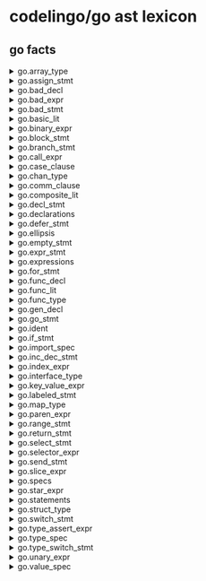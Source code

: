 # codelingo/go ast lexicon



##  go facts
<details><summary>go.array_type</summary><p>

#### Example of finding every array_type and having a review bot comment on it:

```yaml
tenets:
  - name: find_all_array_type
    doc:  Example query to find all instances of array_type
    bots:
      codelingo/review
	       comments: This is a array_type.
	   query: |
	     import codelingo/ast/go

	     @ review.comment
	     go.array_type
```
</p></details>

<details><summary>go.assign_stmt</summary><p>

#### Example of finding every assign_stmt and having a review bot comment on it:

```yaml
tenets:
  - name: find_all_assign_stmt
    doc:  Example query to find all instances of assign_stmt
    bots:
      codelingo/review
	       comments: This is a assign_stmt.
	   query: |
	     import codelingo/ast/go

	     @ review.comment
	     go.assign_stmt
```
</p></details>

<details><summary>go.bad_decl</summary><p>

#### Example of finding every bad_decl and having a review bot comment on it:

```yaml
tenets:
  - name: find_all_bad_decl
    doc:  Example query to find all instances of bad_decl
    bots:
      codelingo/review
	       comments: This is a bad_decl.
	   query: |
	     import codelingo/ast/go

	     @ review.comment
	     go.bad_decl
```
</p></details>

<details><summary>go.bad_expr</summary><p>

#### Example of finding every bad_expr and having a review bot comment on it:

```yaml
tenets:
  - name: find_all_bad_expr
    doc:  Example query to find all instances of bad_expr
    bots:
      codelingo/review
	       comments: This is a bad_expr.
	   query: |
	     import codelingo/ast/go

	     @ review.comment
	     go.bad_expr
```
</p></details>

<details><summary>go.bad_stmt</summary><p>

#### Example of finding every bad_stmt and having a review bot comment on it:

```yaml
tenets:
  - name: find_all_bad_stmt
    doc:  Example query to find all instances of bad_stmt
    bots:
      codelingo/review
	       comments: This is a bad_stmt.
	   query: |
	     import codelingo/ast/go

	     @ review.comment
	     go.bad_stmt
```
</p></details>

<details><summary>go.basic_lit</summary><p>

#### Example of finding every basic_lit and having a review bot comment on it:

```yaml
tenets:
  - name: find_all_basic_lit
    doc:  Example query to find all instances of basic_lit
    bots:
      codelingo/review
	       comments: This is a basic_lit.
	   query: |
	     import codelingo/ast/go

	     @ review.comment
	     go.basic_lit
```
</p></details>

<details><summary>go.binary_expr</summary><p>

#### Example of finding every binary_expr and having a review bot comment on it:

```yaml
tenets:
  - name: find_all_binary_expr
    doc:  Example query to find all instances of binary_expr
    bots:
      codelingo/review
	       comments: This is a binary_expr.
	   query: |
	     import codelingo/ast/go

	     @ review.comment
	     go.binary_expr
```
</p></details>

<details><summary>go.block_stmt</summary><p>

#### Example of finding every block_stmt and having a review bot comment on it:

```yaml
tenets:
  - name: find_all_block_stmt
    doc:  Example query to find all instances of block_stmt
    bots:
      codelingo/review
	       comments: This is a block_stmt.
	   query: |
	     import codelingo/ast/go

	     @ review.comment
	     go.block_stmt
```
</p></details>

<details><summary>go.branch_stmt</summary><p>

#### Example of finding every branch_stmt and having a review bot comment on it:

```yaml
tenets:
  - name: find_all_branch_stmt
    doc:  Example query to find all instances of branch_stmt
    bots:
      codelingo/review
	       comments: This is a branch_stmt.
	   query: |
	     import codelingo/ast/go

	     @ review.comment
	     go.branch_stmt
```
</p></details>

<details><summary>go.call_expr</summary><p>

#### Example of finding every call_expr and having a review bot comment on it:

```yaml
tenets:
  - name: find_all_call_expr
    doc:  Example query to find all instances of call_expr
    bots:
      codelingo/review
	       comments: This is a call_expr.
	   query: |
	     import codelingo/ast/go

	     @ review.comment
	     go.call_expr
```
</p></details>

<details><summary>go.case_clause</summary><p>

#### Example of finding every case_clause and having a review bot comment on it:

```yaml
tenets:
  - name: find_all_case_clause
    doc:  Example query to find all instances of case_clause
    bots:
      codelingo/review
	       comments: This is a case_clause.
	   query: |
	     import codelingo/ast/go

	     @ review.comment
	     go.case_clause
```
</p></details>

<details><summary>go.chan_type</summary><p>

#### Example of finding every chan_type and having a review bot comment on it:

```yaml
tenets:
  - name: find_all_chan_type
    doc:  Example query to find all instances of chan_type
    bots:
      codelingo/review
	       comments: This is a chan_type.
	   query: |
	     import codelingo/ast/go

	     @ review.comment
	     go.chan_type
```
</p></details>

<details><summary>go.comm_clause</summary><p>

#### Example of finding every comm_clause and having a review bot comment on it:

```yaml
tenets:
  - name: find_all_comm_clause
    doc:  Example query to find all instances of comm_clause
    bots:
      codelingo/review
	       comments: This is a comm_clause.
	   query: |
	     import codelingo/ast/go

	     @ review.comment
	     go.comm_clause
```
</p></details>

<details><summary>go.composite_lit</summary><p>

#### Example of finding every composite_lit and having a review bot comment on it:

```yaml
tenets:
  - name: find_all_composite_lit
    doc:  Example query to find all instances of composite_lit
    bots:
      codelingo/review
	       comments: This is a composite_lit.
	   query: |
	     import codelingo/ast/go

	     @ review.comment
	     go.composite_lit
```
</p></details>

<details><summary>go.decl_stmt</summary><p>

#### Example of finding every decl_stmt and having a review bot comment on it:

```yaml
tenets:
  - name: find_all_decl_stmt
    doc:  Example query to find all instances of decl_stmt
    bots:
      codelingo/review
	       comments: This is a decl_stmt.
	   query: |
	     import codelingo/ast/go

	     @ review.comment
	     go.decl_stmt
```
</p></details>

<details><summary>go.declarations</summary><p>

#### Example of finding every declarations and having a review bot comment on it:

```yaml
tenets:
  - name: find_all_declarations
    doc:  Example query to find all instances of declarations
    bots:
      codelingo/review
	       comments: This is a declarations.
	   query: |
	     import codelingo/ast/go

	     @ review.comment
	     go.declarations
```
</p></details>

<details><summary>go.defer_stmt</summary><p>

#### Example of finding every defer_stmt and having a review bot comment on it:

```yaml
tenets:
  - name: find_all_defer_stmt
    doc:  Example query to find all instances of defer_stmt
    bots:
      codelingo/review
	       comments: This is a defer_stmt.
	   query: |
	     import codelingo/ast/go

	     @ review.comment
	     go.defer_stmt
```
</p></details>

<details><summary>go.ellipsis</summary><p>

#### Example of finding every ellipsis and having a review bot comment on it:

```yaml
tenets:
  - name: find_all_ellipsis
    doc:  Example query to find all instances of ellipsis
    bots:
      codelingo/review
	       comments: This is a ellipsis.
	   query: |
	     import codelingo/ast/go

	     @ review.comment
	     go.ellipsis
```
</p></details>

<details><summary>go.empty_stmt</summary><p>

#### Example of finding every empty_stmt and having a review bot comment on it:

```yaml
tenets:
  - name: find_all_empty_stmt
    doc:  Example query to find all instances of empty_stmt
    bots:
      codelingo/review
	       comments: This is a empty_stmt.
	   query: |
	     import codelingo/ast/go

	     @ review.comment
	     go.empty_stmt
```
</p></details>

<details><summary>go.expr_stmt</summary><p>

#### Example of finding every expr_stmt and having a review bot comment on it:

```yaml
tenets:
  - name: find_all_expr_stmt
    doc:  Example query to find all instances of expr_stmt
    bots:
      codelingo/review
	       comments: This is a expr_stmt.
	   query: |
	     import codelingo/ast/go

	     @ review.comment
	     go.expr_stmt
```
</p></details>

<details><summary>go.expressions</summary><p>

#### Example of finding every expressions and having a review bot comment on it:

```yaml
tenets:
  - name: find_all_expressions
    doc:  Example query to find all instances of expressions
    bots:
      codelingo/review
	       comments: This is a expressions.
	   query: |
	     import codelingo/ast/go

	     @ review.comment
	     go.expressions
```
</p></details>

<details><summary>go.for_stmt</summary><p>

#### Example of finding every for_stmt and having a review bot comment on it:

```yaml
tenets:
  - name: find_all_for_stmt
    doc:  Example query to find all instances of for_stmt
    bots:
      codelingo/review
	       comments: This is a for_stmt.
	   query: |
	     import codelingo/ast/go

	     @ review.comment
	     go.for_stmt
```
</p></details>

<details><summary>go.func_decl</summary><p>

#### Example of finding every func_decl and having a review bot comment on it:

```yaml
tenets:
  - name: find_all_func_decl
    doc:  Example query to find all instances of func_decl
    bots:
      codelingo/review
	       comments: This is a func_decl.
	   query: |
	     import codelingo/ast/go

	     @ review.comment
	     go.func_decl
```
</p></details>

<details><summary>go.func_lit</summary><p>

#### Example of finding every func_lit and having a review bot comment on it:

```yaml
tenets:
  - name: find_all_func_lit
    doc:  Example query to find all instances of func_lit
    bots:
      codelingo/review
	       comments: This is a func_lit.
	   query: |
	     import codelingo/ast/go

	     @ review.comment
	     go.func_lit
```
</p></details>

<details><summary>go.func_type</summary><p>

#### Example of finding every func_type and having a review bot comment on it:

```yaml
tenets:
  - name: find_all_func_type
    doc:  Example query to find all instances of func_type
    bots:
      codelingo/review
	       comments: This is a func_type.
	   query: |
	     import codelingo/ast/go

	     @ review.comment
	     go.func_type
```
</p></details>

<details><summary>go.gen_decl</summary><p>

#### Example of finding every gen_decl and having a review bot comment on it:

```yaml
tenets:
  - name: find_all_gen_decl
    doc:  Example query to find all instances of gen_decl
    bots:
      codelingo/review
	       comments: This is a gen_decl.
	   query: |
	     import codelingo/ast/go

	     @ review.comment
	     go.gen_decl
```
</p></details>

<details><summary>go.go_stmt</summary><p>

#### Example of finding every go_stmt and having a review bot comment on it:

```yaml
tenets:
  - name: find_all_go_stmt
    doc:  Example query to find all instances of go_stmt
    bots:
      codelingo/review
	       comments: This is a go_stmt.
	   query: |
	     import codelingo/ast/go

	     @ review.comment
	     go.go_stmt
```
</p></details>

<details><summary>go.ident</summary><p>

#### Example of finding every ident and having a review bot comment on it:

```yaml
tenets:
  - name: find_all_ident
    doc:  Example query to find all instances of ident
    bots:
      codelingo/review
	       comments: This is a ident.
	   query: |
	     import codelingo/ast/go

	     @ review.comment
	     go.ident
```
</p></details>

<details><summary>go.if_stmt</summary><p>

#### Example of finding every if_stmt and having a review bot comment on it:

```yaml
tenets:
  - name: find_all_if_stmt
    doc:  Example query to find all instances of if_stmt
    bots:
      codelingo/review
	       comments: This is a if_stmt.
	   query: |
	     import codelingo/ast/go

	     @ review.comment
	     go.if_stmt
```
</p></details>

<details><summary>go.import_spec</summary><p>

#### Example of finding every import_spec and having a review bot comment on it:

```yaml
tenets:
  - name: find_all_import_spec
    doc:  Example query to find all instances of import_spec
    bots:
      codelingo/review
	       comments: This is a import_spec.
	   query: |
	     import codelingo/ast/go

	     @ review.comment
	     go.import_spec
```
</p></details>

<details><summary>go.inc_dec_stmt</summary><p>

#### Example of finding every inc_dec_stmt and having a review bot comment on it:

```yaml
tenets:
  - name: find_all_inc_dec_stmt
    doc:  Example query to find all instances of inc_dec_stmt
    bots:
      codelingo/review
	       comments: This is a inc_dec_stmt.
	   query: |
	     import codelingo/ast/go

	     @ review.comment
	     go.inc_dec_stmt
```
</p></details>

<details><summary>go.index_expr</summary><p>

#### Example of finding every index_expr and having a review bot comment on it:

```yaml
tenets:
  - name: find_all_index_expr
    doc:  Example query to find all instances of index_expr
    bots:
      codelingo/review
	       comments: This is a index_expr.
	   query: |
	     import codelingo/ast/go

	     @ review.comment
	     go.index_expr
```
</p></details>

<details><summary>go.interface_type</summary><p>

#### Example of finding every interface_type and having a review bot comment on it:

```yaml
tenets:
  - name: find_all_interface_type
    doc:  Example query to find all instances of interface_type
    bots:
      codelingo/review
	       comments: This is a interface_type.
	   query: |
	     import codelingo/ast/go

	     @ review.comment
	     go.interface_type
```
</p></details>

<details><summary>go.key_value_expr</summary><p>

#### Example of finding every key_value_expr and having a review bot comment on it:

```yaml
tenets:
  - name: find_all_key_value_expr
    doc:  Example query to find all instances of key_value_expr
    bots:
      codelingo/review
	       comments: This is a key_value_expr.
	   query: |
	     import codelingo/ast/go

	     @ review.comment
	     go.key_value_expr
```
</p></details>

<details><summary>go.labeled_stmt</summary><p>

#### Example of finding every labeled_stmt and having a review bot comment on it:

```yaml
tenets:
  - name: find_all_labeled_stmt
    doc:  Example query to find all instances of labeled_stmt
    bots:
      codelingo/review
	       comments: This is a labeled_stmt.
	   query: |
	     import codelingo/ast/go

	     @ review.comment
	     go.labeled_stmt
```
</p></details>

<details><summary>go.map_type</summary><p>

#### Example of finding every map_type and having a review bot comment on it:

```yaml
tenets:
  - name: find_all_map_type
    doc:  Example query to find all instances of map_type
    bots:
      codelingo/review
	       comments: This is a map_type.
	   query: |
	     import codelingo/ast/go

	     @ review.comment
	     go.map_type
```
</p></details>

<details><summary>go.paren_expr</summary><p>

#### Example of finding every paren_expr and having a review bot comment on it:

```yaml
tenets:
  - name: find_all_paren_expr
    doc:  Example query to find all instances of paren_expr
    bots:
      codelingo/review
	       comments: This is a paren_expr.
	   query: |
	     import codelingo/ast/go

	     @ review.comment
	     go.paren_expr
```
</p></details>

<details><summary>go.range_stmt</summary><p>

#### Example of finding every range_stmt and having a review bot comment on it:

```yaml
tenets:
  - name: find_all_range_stmt
    doc:  Example query to find all instances of range_stmt
    bots:
      codelingo/review
	       comments: This is a range_stmt.
	   query: |
	     import codelingo/ast/go

	     @ review.comment
	     go.range_stmt
```
</p></details>

<details><summary>go.return_stmt</summary><p>

#### Example of finding every return_stmt and having a review bot comment on it:

```yaml
tenets:
  - name: find_all_return_stmt
    doc:  Example query to find all instances of return_stmt
    bots:
      codelingo/review
	       comments: This is a return_stmt.
	   query: |
	     import codelingo/ast/go

	     @ review.comment
	     go.return_stmt
```
</p></details>

<details><summary>go.select_stmt</summary><p>

#### Example of finding every select_stmt and having a review bot comment on it:

```yaml
tenets:
  - name: find_all_select_stmt
    doc:  Example query to find all instances of select_stmt
    bots:
      codelingo/review
	       comments: This is a select_stmt.
	   query: |
	     import codelingo/ast/go

	     @ review.comment
	     go.select_stmt
```
</p></details>

<details><summary>go.selector_expr</summary><p>

#### Example of finding every selector_expr and having a review bot comment on it:

```yaml
tenets:
  - name: find_all_selector_expr
    doc:  Example query to find all instances of selector_expr
    bots:
      codelingo/review
	       comments: This is a selector_expr.
	   query: |
	     import codelingo/ast/go

	     @ review.comment
	     go.selector_expr
```
</p></details>

<details><summary>go.send_stmt</summary><p>

#### Example of finding every send_stmt and having a review bot comment on it:

```yaml
tenets:
  - name: find_all_send_stmt
    doc:  Example query to find all instances of send_stmt
    bots:
      codelingo/review
	       comments: This is a send_stmt.
	   query: |
	     import codelingo/ast/go

	     @ review.comment
	     go.send_stmt
```
</p></details>

<details><summary>go.slice_expr</summary><p>

#### Example of finding every slice_expr and having a review bot comment on it:

```yaml
tenets:
  - name: find_all_slice_expr
    doc:  Example query to find all instances of slice_expr
    bots:
      codelingo/review
	       comments: This is a slice_expr.
	   query: |
	     import codelingo/ast/go

	     @ review.comment
	     go.slice_expr
```
</p></details>

<details><summary>go.specs</summary><p>

#### Example of finding every specs and having a review bot comment on it:

```yaml
tenets:
  - name: find_all_specs
    doc:  Example query to find all instances of specs
    bots:
      codelingo/review
	       comments: This is a specs.
	   query: |
	     import codelingo/ast/go

	     @ review.comment
	     go.specs
```
</p></details>

<details><summary>go.star_expr</summary><p>

#### Example of finding every star_expr and having a review bot comment on it:

```yaml
tenets:
  - name: find_all_star_expr
    doc:  Example query to find all instances of star_expr
    bots:
      codelingo/review
	       comments: This is a star_expr.
	   query: |
	     import codelingo/ast/go

	     @ review.comment
	     go.star_expr
```
</p></details>

<details><summary>go.statements</summary><p>

#### Example of finding every statements and having a review bot comment on it:

```yaml
tenets:
  - name: find_all_statements
    doc:  Example query to find all instances of statements
    bots:
      codelingo/review
	       comments: This is a statements.
	   query: |
	     import codelingo/ast/go

	     @ review.comment
	     go.statements
```
</p></details>

<details><summary>go.struct_type</summary><p>

#### Example of finding every struct_type and having a review bot comment on it:

```yaml
tenets:
  - name: find_all_struct_type
    doc:  Example query to find all instances of struct_type
    bots:
      codelingo/review
	       comments: This is a struct_type.
	   query: |
	     import codelingo/ast/go

	     @ review.comment
	     go.struct_type
```
</p></details>

<details><summary>go.switch_stmt</summary><p>

#### Example of finding every switch_stmt and having a review bot comment on it:

```yaml
tenets:
  - name: find_all_switch_stmt
    doc:  Example query to find all instances of switch_stmt
    bots:
      codelingo/review
	       comments: This is a switch_stmt.
	   query: |
	     import codelingo/ast/go

	     @ review.comment
	     go.switch_stmt
```
</p></details>

<details><summary>go.type_assert_expr</summary><p>

#### Example of finding every type_assert_expr and having a review bot comment on it:

```yaml
tenets:
  - name: find_all_type_assert_expr
    doc:  Example query to find all instances of type_assert_expr
    bots:
      codelingo/review
	       comments: This is a type_assert_expr.
	   query: |
	     import codelingo/ast/go

	     @ review.comment
	     go.type_assert_expr
```
</p></details>

<details><summary>go.type_spec</summary><p>

#### Example of finding every type_spec and having a review bot comment on it:

```yaml
tenets:
  - name: find_all_type_spec
    doc:  Example query to find all instances of type_spec
    bots:
      codelingo/review
	       comments: This is a type_spec.
	   query: |
	     import codelingo/ast/go

	     @ review.comment
	     go.type_spec
```
</p></details>

<details><summary>go.type_switch_stmt</summary><p>

#### Example of finding every type_switch_stmt and having a review bot comment on it:

```yaml
tenets:
  - name: find_all_type_switch_stmt
    doc:  Example query to find all instances of type_switch_stmt
    bots:
      codelingo/review
	       comments: This is a type_switch_stmt.
	   query: |
	     import codelingo/ast/go

	     @ review.comment
	     go.type_switch_stmt
```
</p></details>

<details><summary>go.unary_expr</summary><p>

#### Example of finding every unary_expr and having a review bot comment on it:

```yaml
tenets:
  - name: find_all_unary_expr
    doc:  Example query to find all instances of unary_expr
    bots:
      codelingo/review
	       comments: This is a unary_expr.
	   query: |
	     import codelingo/ast/go

	     @ review.comment
	     go.unary_expr
```
</p></details>

<details><summary>go.value_spec</summary><p>

#### Example of finding every value_spec and having a review bot comment on it:

```yaml
tenets:
  - name: find_all_value_spec
    doc:  Example query to find all instances of value_spec
    bots:
      codelingo/review
	       comments: This is a value_spec.
	   query: |
	     import codelingo/ast/go

	     @ review.comment
	     go.value_spec
```
</p></details>

